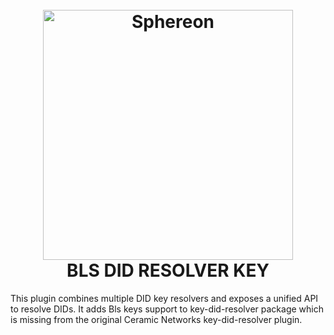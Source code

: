 <!--suppress HtmlDeprecatedAttribute -->
<h1 align="center">
  <br>
  <a href="https://www.sphereon.com"><img src="https://sphereon.com/content/themes/sphereon/assets/img/logo.svg" alt="Sphereon" width="400"></a>
  <br>BLS DID RESOLVER KEY
  <br>
</h1>

This plugin combines multiple DID key resolvers and exposes a unified API to resolve DIDs.
It adds Bls keys support to key-did-resolver package which is missing from the original Ceramic Networks key-did-resolver plugin.
